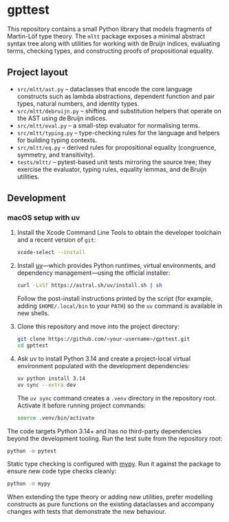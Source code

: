 # gpttest

This repository contains a small Python library that models fragments of Martin-Löf type theory.  The `mltt` package exposes a minimal abstract syntax tree along with utilities for working with de Bruijn indices, evaluating terms, checking types, and constructing proofs of propositional equality.

## Project layout

- `src/mltt/ast.py` – dataclasses that encode the core language constructs such as lambda abstractions, dependent function and pair types, natural numbers, and identity types.
- `src/mltt/debruijn.py` – shifting and substitution helpers that operate on the AST using de Bruijn indices.
- `src/mltt/eval.py` – a small-step evaluator for normalising terms.
- `src/mltt/typing.py` – type-checking rules for the language and helpers for building typing contexts.
- `src/mltt/eq.py` – derived rules for propositional equality (congruence, symmetry, and transitivity).
- `tests/mltt/` – pytest-based unit tests mirroring the source tree; they exercise the evaluator, typing rules, equality lemmas, and de Bruijn utilities.

## Development

### macOS setup with uv

1. Install the Xcode Command Line Tools to obtain the developer toolchain and a recent version of `git`:

   ```bash
   xcode-select --install
   ```

2. Install [uv](https://docs.astral.sh/uv/)—which provides Python runtimes, virtual environments, and dependency management—using the official installer:

   ```bash
   curl -LsSf https://astral.sh/uv/install.sh | sh
   ```

   Follow the post-install instructions printed by the script (for example, adding `$HOME/.local/bin` to your `PATH`) so the `uv` command is available in new shells.

3. Clone this repository and move into the project directory:

   ```bash
   git clone https://github.com/<your-username>/gpttest.git
   cd gpttest
   ```

4. Ask uv to install Python 3.14 and create a project-local virtual environment populated with the development dependencies:

   ```bash
   uv python install 3.14
   uv sync --extra dev
   ```

   The `uv sync` command creates a `.venv` directory in the repository root.  Activate it before running project commands:

   ```bash
   source .venv/bin/activate
   ```

The code targets Python 3.14+ and has no third-party dependencies beyond the development tooling.  Run the test suite from the repository root:

```bash
python -m pytest
```

Static type checking is configured with [mypy](https://mypy-lang.org/).  Run it against the package to ensure new code type checks cleanly:

```bash
python -m mypy
```

When extending the type theory or adding new utilities, prefer modelling constructs as pure functions on the existing dataclasses and accompany changes with tests that demonstrate the new behaviour.

